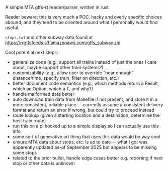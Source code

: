 A simple MTA gtfs-rt reader/parser, written in rust.

Reader beware: this is very much a POC. hacky and overly specific choices abound, and they
tend to be oriented around what I personally would find useful.

`stops.txt` and other subway data found at https://rrgtfsfeeds.s3.amazonaws.com/gtfs_subway.zip

Cool potential next steps:
- generalize code (e.g., support all trains instead of just the ones I care about, maybe support other train systems?)
- customizability (e.g., allow user to override "near enough" distance/time, specify train, filter on direction, etc.)
- better document code semantics (e.g., which methods return a Result<T>, which an Option<T>, which a T, and why?)
- handle malformed data better 
- auto download train data from Makefile if not present, and store it in a more consistent, reliable place
-- currently assume a consistent delivery format and return an error if wrong, but could try to proceed instead
- route lookup (given a starting location and a destination, determine the best train route)
- run this on a pi hooked up to a simple display so I can actually use this info
- some sort of generative art thing that uses this data would be way cool
- ensure MTA data about stops, etc. is up to date 
-- what I got was apparently updated as-of September 2025 but appears to be missing some stops
- related to the prior bullet, handle edge cases better e.g. reporting if next stop or other data is unknown
